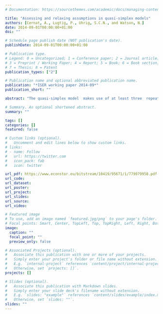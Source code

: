 ```yaml
---
# Documentation: https://sourcethemes.com/academic/docs/managing-content/

title: "Assessing and relaxing assumptions in quasi-simplex models"
authors: [Cernat, A., Lugtig, P., Uhrig, S.C.N., and Watson, N.]
date: 2014-09-01T00:00:00+01:00
doi: ""

# Schedule page publish date (NOT publication's date).
publishDate: 2014-09-01T00:00:00+01:00

# Publication type.
# Legend: 0 = Uncategorized; 1 = Conference paper; 2 = Journal article;
# 3 = Preprint / Working Paper; 4 = Report; 5 = Book; 6 = Book section;
# 7 = Thesis; 8 = Patent
publication_types: ["2"]

# Publication name and optional abbreviated publication name.
publication: "*ISER working paper 2014-09*"
publication_short: ""

abstract: "The quasi-simplex model  makes use of at least three  repeated  measures of the same variable to estimate  its  reliability. The  model has  rather strict  assumptions  about how  various  parameters  in the model are related to each other. Previous studies have outlined how several of the assumptions of the quasi-simplex model may be relaxed using more than 3 waves of data. It is unclear however whether the assumptions of the quasi-simplex model are overlystrict. In other words, it is not known whether relaxing  the assumptions  results  in  better  models  or different substantive  conclusions  with regard  to the  reliability  of  survey  measures.  Using  data  from  theBritish  Household  Panel  Surveythis  paper shows how the assumptions of the quasi-simplex model can be relaxed. We conclude that relaxing the assumptions  in  practice  seldom  leads  to  a  better  model  or  different  conclusions  than  the  traditional quasi-simplex model."

# Summary. An optional shortened abstract.
summary: ""

tags: []
categories: []
featured: false

# Custom links (optional).
#   Uncomment and edit lines below to show custom links.
# links:
# - name: Follow
#   url: https://twitter.com
#   icon_pack: fab
#   icon: twitter

url_pdf: https://www.econstor.eu/bitstream/10419/95671/1/779979958.pdf
url_code:
url_dataset:
url_poster:
url_project:
url_slides:
url_source:
url_video:

# Featured image
# To use, add an image named `featured.jpg/png` to your page's folder. 
# Focal points: Smart, Center, TopLeft, Top, TopRight, Left, Right, BottomLeft, Bottom, BottomRight.
image:
  caption: ""
  focal_point: ""
  preview_only: false

# Associated Projects (optional).
#   Associate this publication with one or more of your projects.
#   Simply enter your project's folder or file name without extension.
#   E.g. `internal-project` references `content/project/internal-project/index.md`.
#   Otherwise, set `projects: []`.
projects: []

# Slides (optional).
#   Associate this publication with Markdown slides.
#   Simply enter your slide deck's filename without extension.
#   E.g. `slides: "example"` references `content/slides/example/index.md`.
#   Otherwise, set `slides: ""`.
slides: ""
---
```

